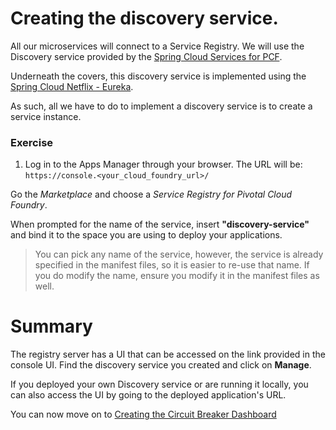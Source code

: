 # Creating the discovery service.

All our microservices will connect to a Service Registry. We will use the Discovery service provided by the [Spring Cloud Services for PCF](https://network.pivotal.io/products/p-spring-cloud-services).

Underneath the covers, this discovery service is implemented using the [Spring Cloud Netflix - Eureka](http://cloud.spring.io/spring-cloud-netflix/).

As such, all we have to do to implement a discovery service is to create a service instance.
### Exercise

1. Log in to the Apps Manager through your browser. The URL will be: `https://console.<your_cloud_foundry_url>/`

Go the *Marketplace* and choose a *Service Registry for Pivotal Cloud Foundry*.

When prompted for the name of the service, insert **"discovery-service"** and bind it to the space you are using to deploy your applications.

> You can pick any name of the service, however, the service is already specified in the manifest files, so it is easier to re-use that name. If you do modify the name, ensure you modify it in the manifest files as well.



# Summary

The registry server has a UI that can be accessed on the link provided in the console UI. Find the discovery service you created and click on **Manage**.

If you deployed your own Discovery service or are running it locally, you can also access the UI by going to the deployed application's URL.

You can now move on to [Creating the Circuit Breaker Dashboard](lab_circuitbreaker.md)
